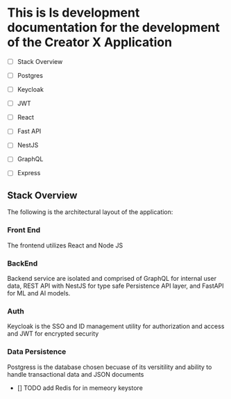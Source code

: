 # This is Is development documentation for the development of the Creator X Application

- [ ] Stack Overview
- [ ] Postgres
- [ ] Keycloak
- [ ] JWT
- [ ] React
- [ ] Fast API
- [ ] NestJS
- [ ] GraphQL
- [ ] Express




## Stack Overview

The following is the architectural layout of the application:

### Front End
The frontend utilizes React and Node JS

### BackEnd
Backend service are isolated and comprised of GraphQL for internal user data, REST API with NestJS for type safe Persistence API layer, and FastAPI for ML and AI models.

### Auth
Keycloak is the SSO and ID management utility for authorization and access and JWT for encrypted security

### Data Persistence
Postgress is the database chosen becuase of its versitility and ability to handle transactional data and JSON documents

- [] TODO add  Redis for in memeory keystore
